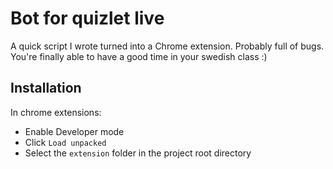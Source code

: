 # Bot for quizlet live

A quick script I wrote turned into a Chrome extension. Probably full of bugs. You're finally able to have a good time in your swedish class :)

## Installation

In chrome extensions:

-   Enable Developer mode
-   Click `Load unpacked`
-   Select the `extension` folder in the project root directory
